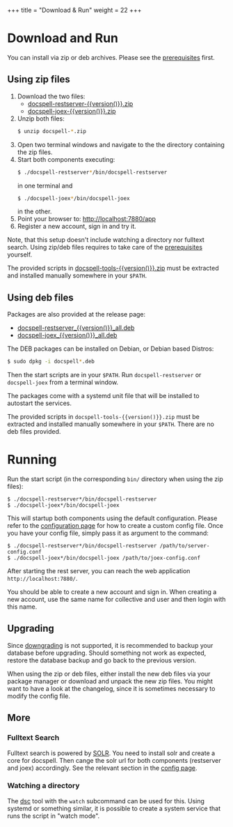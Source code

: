 +++
title = "Download & Run"
weight = 22
+++

# Download and Run

You can install via zip or deb archives. Please see the
[prerequisites](@/docs/install/prereq.md) first.

## Using zip files

1. Download the two files:
   - <a href="https://github.com/eikek/docspell/releases/download/v{{version()}}/docspell-restserver-{{version()}}.zip">docspell-restserver-{{version()}}.zip</a>
   - <a href="https://github.com/eikek/docspell/releases/download/v{{version()}}/docspell-joex-{{version()}}.zip">docspell-joex-{{version()}}.zip</a>
2. Unzip both files:
   ``` bash
   $ unzip docspell-*.zip
   ```
3. Open two terminal windows and navigate to the the directory
   containing the zip files.
4. Start both components executing:
   ``` bash
   $ ./docspell-restserver*/bin/docspell-restserver
   ```
   in one terminal and
   ``` bash
   $ ./docspell-joex*/bin/docspell-joex
   ```
   in the other.
5. Point your browser to: <http://localhost:7880/app>
6. Register a new account, sign in and try it.

Note, that this setup doesn't include watching a directory nor
fulltext search. Using zip/deb files requires to take care of the
[prerequisites](@/docs/install/prereq.md) yourself.

The provided scripts in
[docspell-tools-{{version()}}.zip](https://github.com/eikek/docspell/releases/download/v{{version()}}/docspell-tools-{{version()}}.zip)
must be extracted and installed manually somewhere in your `$PATH`.

## Using deb files

Packages are also provided at the release page:

- [docspell-restserver_{{version()}}_all.deb](https://github.com/eikek/docspell/releases/download/v{{version()}}/docspell-restserver_{{version()}}_all.deb)
- [docspell-joex_{{version()}}_all.deb](https://github.com/eikek/docspell/releases/download/v{{version()}}/docspell-joex_{{version()}}_all.deb)

The DEB packages can be installed on Debian, or Debian based Distros:

``` bash
$ sudo dpkg -i docspell*.deb
```

Then the start scripts are in your `$PATH`. Run `docspell-restserver`
or `docspell-joex` from a terminal window.

The packages come with a systemd unit file that will be installed to
autostart the services.

The provided scripts in `docspell-tools-{{version()}}.zip` must be
extracted and installed manually somewhere in your `$PATH`. There are
no deb files provided.


# Running

Run the start script (in the corresponding `bin/` directory when using
the zip files):

```
$ ./docspell-restserver*/bin/docspell-restserver
$ ./docspell-joex*/bin/docspell-joex
```

This will startup both components using the default configuration.
Please refer to the [configuration page](@/docs/configure/_index.md)
for how to create a custom config file. Once you have your config
file, simply pass it as argument to the command:

```
$ ./docspell-restserver*/bin/docspell-restserver /path/to/server-config.conf
$ ./docspell-joex*/bin/docspell-joex /path/to/joex-config.conf
```

After starting the rest server, you can reach the web application
`http://localhost:7880/`.

You should be able to create a new account and sign in. When creating
a new account, use the same name for collective and user and then
login with this name.

## Upgrading

Since [downgrading](@/docs/install/downgrading.md) is not supported,
it is recommended to backup your database before upgrading. Should
something not work as expected, restore the database backup and go
back to the previous version.

When using the zip or deb files, either install the new deb files via
your package manager or download and unpack the new zip files. You
might want to have a look at the changelog, since it is sometimes
necessary to modify the config file.

## More

### Fulltext Search

Fulltext search is powered by [SOLR](https://solr.apache.org). You
need to install solr and create a core for docspell. Then cange the
solr url for both components (restserver and joex) accordingly. See
the relevant section in the [config
page](@/docs/configure/_index.md#full-text-search-solr).


### Watching a directory

The [dsc](@/docs/tools/cli.md) tool with the `watch` subcommand can be
used for this. Using systemd or something similar, it is possible to
create a system service that runs the script in "watch mode".
